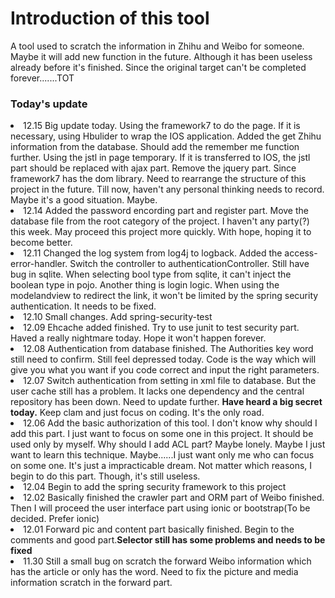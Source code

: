 <h1>Introduction of this tool</h1>
<div>
A tool used to scratch the information in Zhihu and Weibo for someone. Maybe it will add new function in the future. Although it has been useless already before it's finished. Since the original target can't be completed forever.......TOT
</div>
<h3>Today's update</h3>
<li>12.15 Big update today. Using the framework7 to do the page. If it is necessary, using Hbulider to wrap the IOS application. Added the get Zhihu information from the database. Should add the remember me function further. Using the jstl in page temporary. If it is transferred to IOS, the jstl part should be replaced with ajax part. Remove the jquery part. Since framework7 has the dom library. Need to rearrange the structure of this project in the future. Till now, haven't any personal thinking needs to record. Maybe it's a good situation. Maybe.</li>
<li>12.14 Added the password encording part and register part. Move the database file from the root category of the project. I haven't any party(?) this week. May proceed this project more quickly. With hope, hoping it to become better.</li>
<li>12.11 Changed the log system from log4j to logback. Added the access-error-handler. Switch the controller to authenticationController. Still have bug in sqlite. When selecting bool type from sqlite, it can't inject the boolean type in pojo. Another thing is login logic. When using the modelandview to redirect the link, it won't be limited by the spring security authentication. It needs to be fixed.</li>
<li>12.10 Small changes. Add spring-security-test</li>
<li>12.09 Ehcache added finished. Try to use junit to test security part. Haved a really nightmare today. Hope it won't happen forever.</li>
<li>12.08 Authentication from database finished. The Authorities key word still need to confirm. Still feel depressed today. Code is the way which will give you what you want if you code correct and input the right parameters.</li>
<li>12.07 Switch authentication from setting in xml file to database. But the user cache still has a problem. It lacks one dependency and the central repository has been down. Need to update further.  <b>Have heard a big secret today.</b> Keep clam and just focus on coding. It's the only road.</li>
<li>12.06 Add the basic authorization of this tool. I don't know why should I add this part. I just want to focus on some one in this project. It should be used only by myself. Why should I add ACL part? Maybe lonely. Maybe I just want to learn this technique. Maybe......I just want only me who can focus on some one. It's just a impracticable dream. Not matter which reasons, I begin to do this part. Though, it's still useless. 
<li>12.04 Begin to add the spring security framework to this project</li>
<li>12.02 Basically finished the crawler part and ORM part of Weibo finished. Then I will proceed the user interface part using ionic or bootstrap(To be decided. Prefer ionic)</li>
<li>12.01 Forward pic and content part basically finished. Begin to the comments and good part.<b>Selector still has some problems and needs to be fixed</b></li>
<li>11.30 Still a small bug on scratch the forward Weibo information which has the article or only has the word. Need to fix the picture and media information scratch in the forward part.</li>
